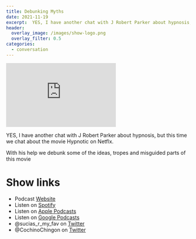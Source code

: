 ```yaml
---
title: Debunking Myths
date: 2021-11-19
excerpt:  YES, I have another chat with J Robert Parker about hypnosis, but this time we chat about the movie Hypnotic on Netflx. 
header:
  overlay_image: /images/show-logo.png
  overlay_filter: 0.5
categories: 
  - conversation
---
```


<iframe src='https://embed.podcasts.apple.com/us/podcast/debunking-myths/id1548173787?i=1000542528047&amp;theme=dark' height='175' frameborder='0' allowtransparency='true' allow='encrypted-media''></iframe>

YES, I have another chat with J Robert Parker about hypnosis, but this time we chat about the movie Hypnotic on Netflx. 

With his help we debunk some of the ideas, tropes and misguided parts of this movie

# Show links

* <i class='fas fa-link'></i>Podcast [ Website](https://sucias.xyz)
* <i class='fab fa-spotify'></i>Listen on [Spotify](https://open.spotify.com/show/3XjoipCU3QzeIaQAAQpBdW)
* <i class='fas fa-podcast'></i>Listen on [Apple Podcasts](https://podcasts.apple.com/us/podcast/sucias-are-my-favorite/id1548173787)
* <i class='fab fa-google-play'></i>Listen on [Google Podcasts](https://podcasts.google.com/feed/aHR0cHM6Ly9hbmNob3IuZm0vcy80MjI0YzYzYy9wb2RjYXN0L3Jzcw==)
* <i class='fab fa-twitter'></i>@sucias_r_my_fav on [Twitter](https://twitter.com/sucias_r_my_fav)
* <i class='fab fa-twitter'></i>@CochinoChingon on [Twitter](https://twitter.com/cochinochingon)
